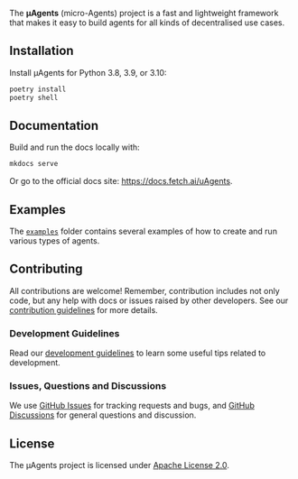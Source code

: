 The **μAgents** (micro-Agents) project is a fast and lightweight framework that makes it easy to build agents for all kinds of decentralised use cases.

## Installation

Install μAgents for Python 3.8, 3.9, or 3.10:

```bash
poetry install
poetry shell
```

## Documentation

Build and run the docs locally with:

```bash
mkdocs serve
```

Or go to the official docs site: https://docs.fetch.ai/uAgents.

## Examples

The [`examples`](./examples) folder contains several examples of how to create and run various types of agents.

## Contributing

All contributions are welcome! Remember, contribution includes not only code, but any help with docs or issues raised by other developers. See our [contribution guidelines](CONTRIBUTING.md) for more details.

### Development Guidelines

Read our [development guidelines](DEVELOPING.md) to learn some useful tips related to development.

### Issues, Questions and Discussions

We use [GitHub Issues](https://github.com/fetchai/uAgents/issues) for tracking requests and bugs, and [GitHub Discussions](https://github.com/fetchai/uAgents/discussions) for general questions and discussion.

## License

The μAgents project is licensed under [Apache License 2.0](LICENSE).
